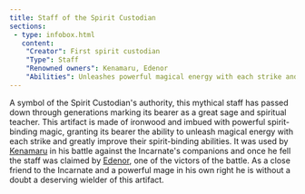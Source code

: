 ```yaml
---
title: Staff of the Spirit Custodian
sections:
 - type: infobox.html
   content:
    "Creator": First spirit custodian
    "Type": Staff
    "Renowned owners": Kenamaru, Edenor
    "Abilities": Unleashes powerful magical energy with each strike and improves its bearer's spirit binding abilities
---
```


A symbol of the Spirit Custodian's authority, this mythical staff has passed down through generations marking its bearer as a great sage and spiritual teacher. This artifact is made of ironwood and imbued with powerful spirit-binding magic, granting its bearer the ability to unleash magical energy with each strike and greatly improve their spirit-binding abilities. It was used by [Kenamaru](https://raldamain.com/en/characters/age%20of%20heresy/kenamaru.html) in his battle against the Incarnate's companions and once he fell the staff was claimed by [Edenor](https://raldamain.com/en/characters/age%20of%20heresy/edenor.html), one of the victors of the battle. As a close friend to the Incarnate and a powerful mage in his own right he is without a doubt a deserving wielder of this artifact.
